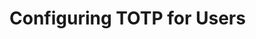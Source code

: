 [title]: # (Configuring TOTP for Secret Server Users)
[tags]: # (TOTP)
[priority]: # (1000)

# Configuring TOTP for Users
